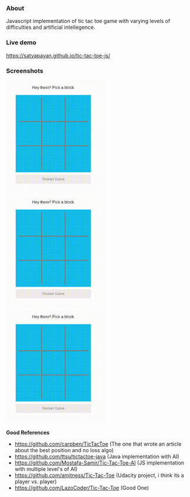 ### About
Javascript implementation of tic tac toe game with varying levels of difficulties and artificial intellegence.

### Live demo
https://satyapavan.github.io/tic-tac-toe-js/

### Screenshots 
<div>
  <img src="images/X-wins.gif" alt="X winning" width=270>
  <img src="images/O-wins.gif" alt="O Winning" width=270>
  <img src="images/XO-tie.gif" alt="Tied game" width=270>
</div>

**Good References**
- https://github.com/carpben/TicTacToe (The one that wrote an article about the best position and no loss algo)
- https://github.com/ttsu/tictactoe-java (Java implementation with AI)
- https://github.com/Mostafa-Samir/Tic-Tac-Toe-AI (JS implementation with multiple level's of AI)
- https://github.com/amitness/Tic-Tac-Toe (Udacity project, i think its a player vs. player)
- https://github.com/LazoCoder/Tic-Tac-Toe (Good One)

